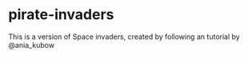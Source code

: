 # pirate-invaders

This is a version of Space invaders, created by following an tutorial by @ania_kubow
